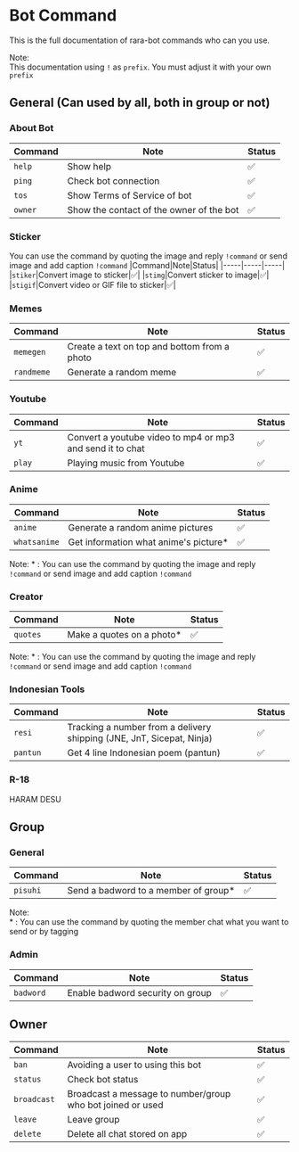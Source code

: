 # Bot Command

This is the full documentation of rara-bot commands who can you use.

Note:  
This documentation using `!` as `prefix`. You must adjust it with your own `prefix`

## General (Can used by all, both in group or not)
### About Bot
|Command|Note|Status|
|-----|-----|-----|
|`help`|Show help|✅|
|`ping`|Check bot connection|✅|
|`tos`|Show Terms of Service of bot|✅|
|`owner`|Show the contact of the owner of the bot|✅|

### Sticker
You can use the command by quoting the image and reply `!command` or send image and add caption `!command`
|Command|Note|Status|
|-----|-----|-----|
|`stiker`|Convert image to sticker|✅|
|`stimg`|Convert sticker to image|✅|
|`stigif`|Convert video or GIF file to sticker|✅|

### Memes
|Command|Note|Status|
|-----|-----|-----|
|`memegen`|Create a text on top and bottom from a photo|✅|
|`randmeme`|Generate a random meme|✅|

### Youtube
|Command|Note|Status|
|-----|-----|-----|
|`yt`|Convert a youtube video to mp4 or mp3 and send it to chat|✅|
|`play`|Playing music from Youtube|✅|

### Anime
|Command|Note|Status|
|-----|-----|-----|
|`anime`|Generate a random anime pictures|✅|
|`whatsanime`|Get information what anime's picture\*|✅|

Note:
\* : You can use the command by quoting the image and reply `!command` or send image and add caption `!command`

### Creator
|Command|Note|Status|
|-----|-----|-----|
|`quotes`|Make a quotes on a photo\*|✅|

Note:
\* : You can use the command by quoting the image and reply `!command` or send image and add caption `!command`

### Indonesian Tools
|Command|Note|Status|
|-----|-----|-----|
|`resi`|Tracking a number from a delivery shipping (JNE, JnT, Sicepat, Ninja)|✅|
|`pantun`|Get 4 line Indonesian poem (pantun)|✅|

### R-18
HARAM DESU

## Group
### General
|Command|Note|Status|
|-----|-----|-----|
|`pisuhi`|Send a badword to a member of group\*|✅|

Note:  
\* : You can use the command by quoting the member chat what you want to send or by tagging

### Admin
|Command|Note|Status|
|-----|-----|-----|
|`badword`|Enable badword security on group|✅|


## Owner
|Command|Note|Status|
|-----|-----|-----|
|`ban`|Avoiding a user to using this bot|✅|
|`status`|Check bot status|✅|
|`broadcast`|Broadcast a message to number/group who bot joined or used|✅|
|`leave`|Leave group|✅|
|`delete`|Delete all chat stored on app|✅|

